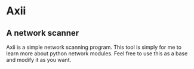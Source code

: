 # Axii
## A network scanner

Axii is a simple network scanning program. This tool is simply for me to learn more about python network modules.
Feel free to use this as a base and modify it as you want.
